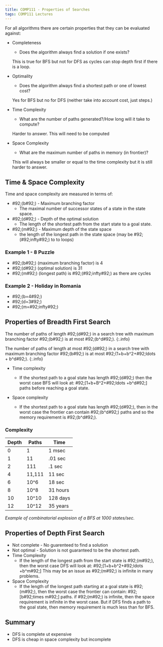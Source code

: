 ```yaml
---
title: COMP111 - Properties of Searches
tags: COMP111 Lectures
---
```

For all algorithms there are certain properties that they can be evaluated against:

* Completeness
	* Does the algorithm always find a solution if one exists?
	
	This is true for BFS but not for DFS as cycles can stop depth first if there is a loop.
	
* Optimality
	* Does the algorithm always find a shortest path or one of lowest cost?
	
	Yes for BFS but no for DFS (neither take into account cost, just steps.)
	
* Time Complexity
	* What are the number of paths generated?/How long will it take to compute?
	
	Harder to answer. This will need to be computed
	
* Space Complexity
	* What are the maximum number of paths in memory (in frontier)?
	
	This will always be smaller or equal to the time complexity but it is still harder to answer.
	
## Time & Space Complexity

Time and space complexity are measured in terms of:

* \#92;(b\#92;) - Maximum branching factor
	* The maximal number of successor states of a state in the state space.
* \#92;(d\#92;) - Depth of the optimal solution
	* The length of the shortest path from the start state to a goal state.
* \#92;(m\#92;) - Maximum depth of the state space
	* the length of the longest path in the state space (may be \#92;(\#92;infty\#92;) to to loops)
	
### Example 1 - 8 Puzzle

* \#92;(b\#92;) (maximum branching factor) is 4
* \#92;(d\#92;) (optimal solution) is 31
* \#92;(m\#92;) (longest path) is \#92;(\#92;infty\#92;) as there are cycles

### Example 2 - Holiday in Romania

* \#92;(b=4\#92;)
* \#92;(d=3\#92;)
* \#92;(m=\#92;infty\#92;)

## Properties of Breadth First Search

The number of paths of length \#92;(d\#92;) in a search tree with maximum branching factor \#92;(b\#92;) is at most \#92;(b^d\#92;).
{:.info}

The number of paths of length at most \#92;(d\#92;) in a search tree with maximum branching factor \#92;(b\#92;) is at most \#92;(1+b+b^2+\#92;ldots + b^d\#92;).
{:.info}

* Time complexity
	* If the shortest path to a goal state has length \#92;(d\#92;) then the worst case BFS will look at: \#92;[1+b+B^2+\#92;ldots +b^d\#92;] paths before reaching a goal state.

* Space complexity
	* If the shortest path to a goal state has length \#92;(d\#92;), then in the worst case the frontier can contain \#92;(b^d\#92;) paths and so the memory requirement is \#92;(b^d\#92;).

### Complexity

| Depth | Paths | Time | 
| --- | --- | --- |
| 0 | 1 | 1 msec |
| 1 | 11 | .01 sec | 
| 2 | 111 | .1 sec | 
| 4 | 11,111 | 11 sec |
| 6 | 10^6 | 18 sec |
| 8 | 10^8 | 31 hours |
| 10 | 10^10 | 128 days |
| 12 |10^12 | 35 years |

*Example of combinatorial explosion of a BFS at 1000 states/sec.*

## Properties of Depth First Search

* Not complete - No guarenteed to find a solution
* Not optimal - Solution is not guaranteed to be the shortest path.
* Time Complexity 
	* If the length of the longest path from the start state is \#92;(m\#92;), then the worst case DFS will look at: \#92;[1+b+b^2+\#92;ldots +b^m\#92;] This may be an issue as \#92;(m\#92;) is infinite in many problems.
* Space Complexity
	* If the length of the longest path starting at a goal state is \#92;(m\#92;), then the worst case the frontier can contain: \#92;[b\#92;times m\#92;] paths. if \#92;(m\#92;) is infinite, then the space requirement is infinite in the worst case. But if DFS finds a path to the goal state, then memory requirement is much less than for BFS.


## Summary

* DFS is complete ut expensive
* DFS is cheap in space complexity but incomplete
